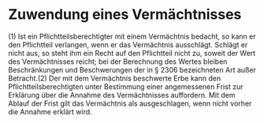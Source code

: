 # Zuwendung eines Vermächtnisses

(1) Ist ein Pflichtteilsberechtigter mit einem Vermächtnis bedacht, so kann er den Pflichtteil verlangen, wenn er das Vermächtnis ausschlägt. Schlägt er nicht aus, so steht ihm ein Recht auf den Pflichtteil nicht zu, soweit der Wert des Vermächtnisses reicht; bei der Berechnung des Wertes bleiben Beschränkungen und Beschwerungen der in § 2306 bezeichneten Art außer Betracht.(2) Der mit dem Vermächtnis beschwerte Erbe kann den Pflichtteilsberechtigten unter Bestimmung einer angemessenen Frist zur Erklärung über die Annahme des Vermächtnisses auffordern. Mit dem Ablauf der Frist gilt das Vermächtnis als ausgeschlagen, wenn nicht vorher die Annahme erklärt wird. 

